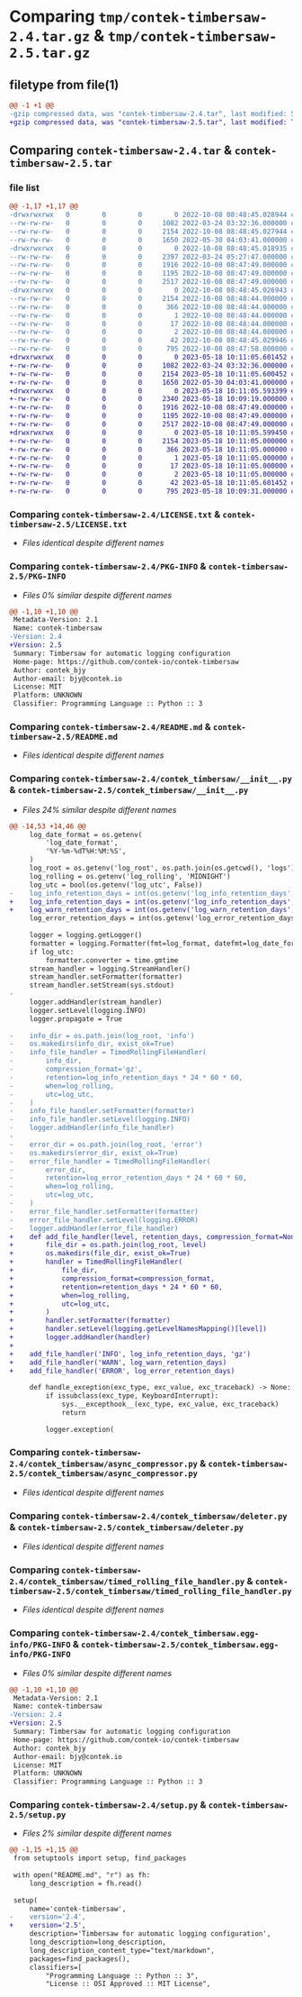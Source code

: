 # Comparing `tmp/contek-timbersaw-2.4.tar.gz` & `tmp/contek-timbersaw-2.5.tar.gz`

## filetype from file(1)

```diff
@@ -1 +1 @@
-gzip compressed data, was "contek-timbersaw-2.4.tar", last modified: Sat Oct  8 08:48:45 2022, max compression
+gzip compressed data, was "contek-timbersaw-2.5.tar", last modified: Thu May 18 10:11:05 2023, max compression
```

## Comparing `contek-timbersaw-2.4.tar` & `contek-timbersaw-2.5.tar`

### file list

```diff
@@ -1,17 +1,17 @@
-drwxrwxrwx   0        0        0        0 2022-10-08 08:48:45.028944 contek-timbersaw-2.4/
--rw-rw-rw-   0        0        0     1082 2022-03-24 03:32:36.000000 contek-timbersaw-2.4/LICENSE.txt
--rw-rw-rw-   0        0        0     2154 2022-10-08 08:48:45.027944 contek-timbersaw-2.4/PKG-INFO
--rw-rw-rw-   0        0        0     1650 2022-05-30 04:03:41.000000 contek-timbersaw-2.4/README.md
-drwxrwxrwx   0        0        0        0 2022-10-08 08:48:45.018935 contek-timbersaw-2.4/contek_timbersaw/
--rw-rw-rw-   0        0        0     2397 2022-03-24 05:27:47.000000 contek-timbersaw-2.4/contek_timbersaw/__init__.py
--rw-rw-rw-   0        0        0     1916 2022-10-08 08:47:49.000000 contek-timbersaw-2.4/contek_timbersaw/async_compressor.py
--rw-rw-rw-   0        0        0     1195 2022-10-08 08:47:49.000000 contek-timbersaw-2.4/contek_timbersaw/deleter.py
--rw-rw-rw-   0        0        0     2517 2022-10-08 08:47:49.000000 contek-timbersaw-2.4/contek_timbersaw/timed_rolling_file_handler.py
-drwxrwxrwx   0        0        0        0 2022-10-08 08:48:45.026943 contek-timbersaw-2.4/contek_timbersaw.egg-info/
--rw-rw-rw-   0        0        0     2154 2022-10-08 08:48:44.000000 contek-timbersaw-2.4/contek_timbersaw.egg-info/PKG-INFO
--rw-rw-rw-   0        0        0      366 2022-10-08 08:48:44.000000 contek-timbersaw-2.4/contek_timbersaw.egg-info/SOURCES.txt
--rw-rw-rw-   0        0        0        1 2022-10-08 08:48:44.000000 contek-timbersaw-2.4/contek_timbersaw.egg-info/dependency_links.txt
--rw-rw-rw-   0        0        0       17 2022-10-08 08:48:44.000000 contek-timbersaw-2.4/contek_timbersaw.egg-info/top_level.txt
--rw-rw-rw-   0        0        0        2 2022-10-08 08:48:44.000000 contek-timbersaw-2.4/contek_timbersaw.egg-info/zip-safe
--rw-rw-rw-   0        0        0       42 2022-10-08 08:48:45.029946 contek-timbersaw-2.4/setup.cfg
--rw-rw-rw-   0        0        0      795 2022-10-08 08:47:58.000000 contek-timbersaw-2.4/setup.py
+drwxrwxrwx   0        0        0        0 2023-05-18 10:11:05.601452 contek-timbersaw-2.5/
+-rw-rw-rw-   0        0        0     1082 2022-03-24 03:32:36.000000 contek-timbersaw-2.5/LICENSE.txt
+-rw-rw-rw-   0        0        0     2154 2023-05-18 10:11:05.600452 contek-timbersaw-2.5/PKG-INFO
+-rw-rw-rw-   0        0        0     1650 2022-05-30 04:03:41.000000 contek-timbersaw-2.5/README.md
+drwxrwxrwx   0        0        0        0 2023-05-18 10:11:05.593399 contek-timbersaw-2.5/contek_timbersaw/
+-rw-rw-rw-   0        0        0     2340 2023-05-18 10:09:19.000000 contek-timbersaw-2.5/contek_timbersaw/__init__.py
+-rw-rw-rw-   0        0        0     1916 2022-10-08 08:47:49.000000 contek-timbersaw-2.5/contek_timbersaw/async_compressor.py
+-rw-rw-rw-   0        0        0     1195 2022-10-08 08:47:49.000000 contek-timbersaw-2.5/contek_timbersaw/deleter.py
+-rw-rw-rw-   0        0        0     2517 2022-10-08 08:47:49.000000 contek-timbersaw-2.5/contek_timbersaw/timed_rolling_file_handler.py
+drwxrwxrwx   0        0        0        0 2023-05-18 10:11:05.599450 contek-timbersaw-2.5/contek_timbersaw.egg-info/
+-rw-rw-rw-   0        0        0     2154 2023-05-18 10:11:05.000000 contek-timbersaw-2.5/contek_timbersaw.egg-info/PKG-INFO
+-rw-rw-rw-   0        0        0      366 2023-05-18 10:11:05.000000 contek-timbersaw-2.5/contek_timbersaw.egg-info/SOURCES.txt
+-rw-rw-rw-   0        0        0        1 2023-05-18 10:11:05.000000 contek-timbersaw-2.5/contek_timbersaw.egg-info/dependency_links.txt
+-rw-rw-rw-   0        0        0       17 2023-05-18 10:11:05.000000 contek-timbersaw-2.5/contek_timbersaw.egg-info/top_level.txt
+-rw-rw-rw-   0        0        0        2 2023-05-18 10:11:05.000000 contek-timbersaw-2.5/contek_timbersaw.egg-info/zip-safe
+-rw-rw-rw-   0        0        0       42 2023-05-18 10:11:05.601452 contek-timbersaw-2.5/setup.cfg
+-rw-rw-rw-   0        0        0      795 2023-05-18 10:09:31.000000 contek-timbersaw-2.5/setup.py
```

### Comparing `contek-timbersaw-2.4/LICENSE.txt` & `contek-timbersaw-2.5/LICENSE.txt`

 * *Files identical despite different names*

### Comparing `contek-timbersaw-2.4/PKG-INFO` & `contek-timbersaw-2.5/PKG-INFO`

 * *Files 0% similar despite different names*

```diff
@@ -1,10 +1,10 @@
 Metadata-Version: 2.1
 Name: contek-timbersaw
-Version: 2.4
+Version: 2.5
 Summary: Timbersaw for automatic logging configuration
 Home-page: https://github.com/contek-io/contek-timbersaw
 Author: contek_bjy
 Author-email: bjy@contek.io
 License: MIT
 Platform: UNKNOWN
 Classifier: Programming Language :: Python :: 3
```

### Comparing `contek-timbersaw-2.4/README.md` & `contek-timbersaw-2.5/README.md`

 * *Files identical despite different names*

### Comparing `contek-timbersaw-2.4/contek_timbersaw/__init__.py` & `contek-timbersaw-2.5/contek_timbersaw/__init__.py`

 * *Files 24% similar despite different names*

```diff
@@ -14,53 +14,46 @@
     log_date_format = os.getenv(
         'log_date_format',
         '%Y-%m-%dT%H:%M:%S',
     )
     log_root = os.getenv('log_root', os.path.join(os.getcwd(), 'logs'))
     log_rolling = os.getenv('log_rolling', 'MIDNIGHT')
     log_utc = bool(os.getenv('log_utc', False))
-    log_info_retention_days = int(os.getenv('log_info_retention_days', '14'))
+    log_info_retention_days = int(os.getenv('log_info_retention_days', '7'))
+    log_warn_retention_days = int(os.getenv('log_warn_retention_days', '14'))
     log_error_retention_days = int(os.getenv('log_error_retention_days', '28'))
 
     logger = logging.getLogger()
     formatter = logging.Formatter(fmt=log_format, datefmt=log_date_format)
     if log_utc:
         formatter.converter = time.gmtime
     stream_handler = logging.StreamHandler()
     stream_handler.setFormatter(formatter)
     stream_handler.setStream(sys.stdout)
-
     logger.addHandler(stream_handler)
     logger.setLevel(logging.INFO)
     logger.propagate = True
 
-    info_dir = os.path.join(log_root, 'info')
-    os.makedirs(info_dir, exist_ok=True)
-    info_file_handler = TimedRollingFileHandler(
-        info_dir,
-        compression_format='gz',
-        retention=log_info_retention_days * 24 * 60 * 60,
-        when=log_rolling,
-        utc=log_utc,
-    )
-    info_file_handler.setFormatter(formatter)
-    info_file_handler.setLevel(logging.INFO)
-    logger.addHandler(info_file_handler)
-
-    error_dir = os.path.join(log_root, 'error')
-    os.makedirs(error_dir, exist_ok=True)
-    error_file_handler = TimedRollingFileHandler(
-        error_dir,
-        retention=log_error_retention_days * 24 * 60 * 60,
-        when=log_rolling,
-        utc=log_utc,
-    )
-    error_file_handler.setFormatter(formatter)
-    error_file_handler.setLevel(logging.ERROR)
-    logger.addHandler(error_file_handler)
+    def add_file_handler(level, retention_days, compression_format=None):
+        file_dir = os.path.join(log_root, level)
+        os.makedirs(file_dir, exist_ok=True)
+        handler = TimedRollingFileHandler(
+            file_dir,
+            compression_format=compression_format,
+            retention=retention_days * 24 * 60 * 60,
+            when=log_rolling,
+            utc=log_utc,
+        )
+        handler.setFormatter(formatter)
+        handler.setLevel(logging.getLevelNamesMapping()[level])
+        logger.addHandler(handler)
+
+    add_file_handler('INFO', log_info_retention_days, 'gz')
+    add_file_handler('WARN', log_warn_retention_days)
+    add_file_handler('ERROR', log_error_retention_days)
 
     def handle_exception(exc_type, exc_value, exc_traceback) -> None:
         if issubclass(exc_type, KeyboardInterrupt):
             sys.__excepthook__(exc_type, exc_value, exc_traceback)
             return
 
         logger.exception(
```

### Comparing `contek-timbersaw-2.4/contek_timbersaw/async_compressor.py` & `contek-timbersaw-2.5/contek_timbersaw/async_compressor.py`

 * *Files identical despite different names*

### Comparing `contek-timbersaw-2.4/contek_timbersaw/deleter.py` & `contek-timbersaw-2.5/contek_timbersaw/deleter.py`

 * *Files identical despite different names*

### Comparing `contek-timbersaw-2.4/contek_timbersaw/timed_rolling_file_handler.py` & `contek-timbersaw-2.5/contek_timbersaw/timed_rolling_file_handler.py`

 * *Files identical despite different names*

### Comparing `contek-timbersaw-2.4/contek_timbersaw.egg-info/PKG-INFO` & `contek-timbersaw-2.5/contek_timbersaw.egg-info/PKG-INFO`

 * *Files 0% similar despite different names*

```diff
@@ -1,10 +1,10 @@
 Metadata-Version: 2.1
 Name: contek-timbersaw
-Version: 2.4
+Version: 2.5
 Summary: Timbersaw for automatic logging configuration
 Home-page: https://github.com/contek-io/contek-timbersaw
 Author: contek_bjy
 Author-email: bjy@contek.io
 License: MIT
 Platform: UNKNOWN
 Classifier: Programming Language :: Python :: 3
```

### Comparing `contek-timbersaw-2.4/setup.py` & `contek-timbersaw-2.5/setup.py`

 * *Files 2% similar despite different names*

```diff
@@ -1,15 +1,15 @@
 from setuptools import setup, find_packages
 
 with open("README.md", "r") as fh:
     long_description = fh.read()
 
 setup(
     name='contek-timbersaw',
-    version='2.4',
+    version='2.5',
     description='Timbersaw for automatic logging configuration',
     long_description=long_description,
     long_description_content_type="text/markdown",
     packages=find_packages(),
     classifiers=[
         "Programming Language :: Python :: 3",
         "License :: OSI Approved :: MIT License",
```

